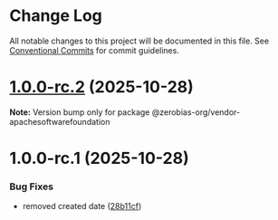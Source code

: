 # Change Log

All notable changes to this project will be documented in this file.
See [Conventional Commits](https://conventionalcommits.org) for commit guidelines.

# [1.0.0-rc.2](https://github.com/zerobias-org/vendor/compare/@zerobias-org/vendor-apachesoftwarefoundation@1.0.0-rc.1...@zerobias-org/vendor-apachesoftwarefoundation@1.0.0-rc.2) (2025-10-28)

**Note:** Version bump only for package @zerobias-org/vendor-apachesoftwarefoundation





# 1.0.0-rc.1 (2025-10-28)


### Bug Fixes

* removed created date ([28b11cf](https://github.com/zerobias-org/vendor/commit/28b11cf2563e9cdadd4b1dc83edd60d2fcd01df0))

